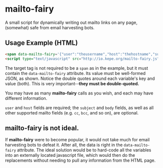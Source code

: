 # mailto-fairy
A small script for dynamically writing out mailto links on any page, (somewhat) safe from email harvesting bots.

## Usage Example (HTML)
````HTML
<span data-mailto-fairy='{"user":"theusername","host":"thehostname","subject":"this is the subject","body":"this is the body"}'></span>
<script type="text/javascript" src="http://io.kepe.org/mailto-fairy.js"></script>
````
The target tag is not required to be a `span` as in the example, but it must contain the `data-mailto-fairy` attribute. Its value must be well-formed JSON, as shown. Notice the double quotes around each variable's key and value (both). This is very important--**they must be double-quoted.**

You may have as many **mailto-fairy** calls as you wish, and each may have different information.

`user` and `host` fields are required; the `subject` and `body` fields, as well as all other supported mailto fields (e.g. `cc`, `bcc`, and so on), are optional.

## mailto-fairy is not ideal.
If **mailto-fairy** were to become popular, it would not take much for email harvesting bots to defeat it. After all, the data is right in the `data-mailto-fairy` attribute. The ideal solution would be to hard-code all the variables into an externally located javascript file, which would then do the replacements without needing to pull any information from the HTML page.
